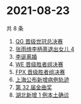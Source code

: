 # 2021-08-23

共 8 条

<!-- BEGIN -->
<!-- 最后更新时间 Mon Aug 23 2021 09:40:42 GMT+0800 (China Standard Time) -->

1. [QG 晋级世冠总决赛](https://www.zhihu.com/search?q=QGhappy)
1. [张雨绮李柄熹退出女儿 4](https://www.zhihu.com/search?q=张雨绮)
1. [李诞离婚](https://www.zhihu.com/search?q=李诞)
1. [WE 晋级胜者组决赛](https://www.zhihu.com/search?q=WE)
1. [FPX 晋级胜者组决赛](https://www.zhihu.com/search?q=fpx)
1. [上海公布新增病例轨迹](https://www.zhihu.com/search?q=上海疫情)
1. [第 32 届金曲奖](https://www.zhihu.com/search?q=金曲奖)
1. [湖北新增 1 例本土确诊](https://www.zhihu.com/search?q=湖北疫情)

<!-- END -->
